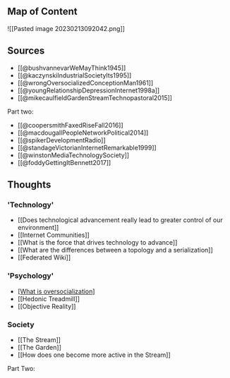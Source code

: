
## Map of Content

![[Pasted image 20230213092042.png]]

## Sources

-  [[@bushvannevarWeMayThink1945]]
- [[@kaczynskiIndustrialSocietyIts1995]]
- [[@wrongOversocializedConceptionMan1961]]
- [[@youngRelationshipDepressionInternet1998a]]
- [[@mikecaulfieldGardenStreamTechnopastoral2015]]

Part two:
- [[@coopersmithFaxedRiseFall2016]]
- [[@macdougallPeopleNetworkPolitical2014]]
- [[@spikerDevelopmentRadio]]
- [[@standageVictorianInternetRemarkable1999]]
- [[@winstonMediaTechnologySociety]]
- [[@foddyGettingItBennett2017]]
## Thoughts

### 'Technology'

- [[Does technological advancement really lead to greater control of our environment]]
- [[Internet Communities]]
- [[What is the force that drives technology to advance]]
- [[What are the differences between a topology and a serialization]]
- [[Federated Wiki]]

### 'Psychology'
- [[What is oversocialization]](https://sci-hub.ru/10.2307/2089854)
- [[Hedonic Treadmill]]
- [[Objective Reality]]

### Society
- [[The Stream]]
- [[The Garden]]
- [[How does one become more active in the Stream]]

Part Two:

